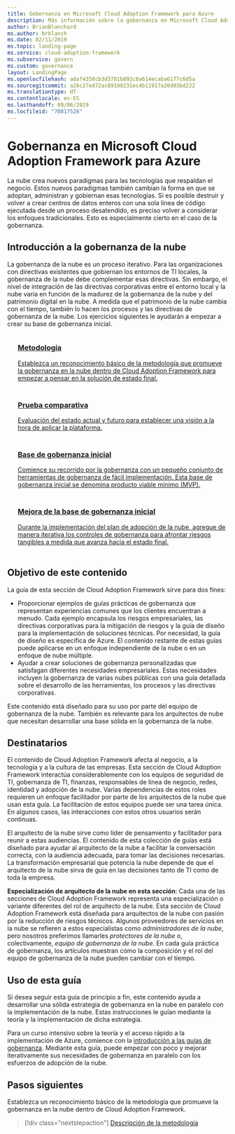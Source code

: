```yaml
---
title: Gobernanza en Microsoft Cloud Adoption Framework para Azure
description: Más información sobre la gobernanza en Microsoft Cloud Adoption Framework para Azure.
author: BrianBlanchard
ms.author: brblanch
ms.date: 02/11/2019
ms.topic: landing-page
ms.service: cloud-adoption-framework
ms.subservice: govern
ms.custom: governance
layout: LandingPage
ms.openlocfilehash: adaf4358cb3d3781b892c8a614ecaba6177c6d5a
ms.sourcegitcommit: a26c27ed72ac89198231ec4b11917a20d03bd222
ms.translationtype: HT
ms.contentlocale: es-ES
ms.lasthandoff: 09/06/2019
ms.locfileid: "70817526"
---
```

# <a name="governance-in-the-microsoft-cloud-adoption-framework-for-azure"></a>Gobernanza en Microsoft Cloud Adoption Framework para Azure

La nube crea nuevos paradigmas para las tecnologías que respaldan el negocio. Estos nuevos paradigmas también cambian la forma en que se adoptan, administran y gobiernan esas tecnologías. Si es posible destruir y volver a crear centros de datos enteros con una sola línea de código ejecutada desde un proceso desatendido, es preciso volver a considerar los enfoques tradicionales. Esto es especialmente cierto en el caso de la gobernanza.

## <a name="get-started-with-cloud-governance"></a>Introducción a la gobernanza de la nube

La gobernanza de la nube es un proceso iterativo. Para las organizaciones con directivas existentes que gobiernan los entornos de TI locales, la gobernanza de la nube debe complementar esas directivas. Sin embargo, el nivel de integración de las directivas corporativas entre el entorno local y la nube varía en función de la madurez de la gobernanza de la nube y del patrimonio digital en la nube. A medida que el patrimonio de la nube cambia con el tiempo, también lo hacen los procesos y las directivas de gobernanza de la nube. Los ejercicios siguientes le ayudarán a empezar a crear su base de gobernanza inicial.

<!-- markdownlint-disable MD033 -->

<ul class="panelContent cardsF">
    <li style="display: flex; flex-direction: column;">
        <a href="./methodology.md">
            <div class="cardSize">
                <div class="cardPadding" style="padding-bottom:10px;">
                    <div class="card" style="padding-bottom:10px;">
                        <div class="cardImageOuter">
                            <div class="cardImage">
                                <img alt="" src="../_images/icons/1.png" data-linktype="external">
                            </div>
                        </div>
                        <div class="cardText" style="padding-left:0px;">
                            <h3>Metodología</h3>
Establezca un reconocimiento básico de la metodología que promueve la gobernanza en la nube dentro de Cloud Adoption Framework para empezar a pensar en la solución de estado final.
                        </div>
                    </div>
                </div>
            </div>
        </a>
    </li>
    <li style="display: flex; flex-direction: column;">
        <a href="./benchmark.md">
            <div class="cardSize">
                <div class="cardPadding" style="padding-bottom:10px;">
                    <div class="card" style="padding-bottom:10px;">
                        <div class="cardImageOuter">
                            <div class="cardImage">
                                <img alt="" src="../_images/icons/2.png" data-linktype="external">
                            </div>
                        </div>
                        <div class="cardText" style="padding-left:0px;">
                            <h3>Prueba comparativa</h3>
Evaluación del estado actual y futuro para establecer una visión a la hora de aplicar la plataforma.
                        </div>
                    </div>
                </div>
            </div>
        </a>
    </li>
    <li style="display: flex; flex-direction: column;">
        <a href="./getting-started.md">
            <div class="cardSize">
                <div class="cardPadding" style="padding-bottom:10px;">
                    <div class="card" style="padding-bottom:10px;">
                        <div class="cardImageOuter">
                            <div class="cardImage">
                                <img alt="" src="../_images/icons/3.png" data-linktype="external">
                            </div>
                        </div>
                        <div class="cardText" style="padding-left:0px;">
                            <h3>Base de gobernanza inicial</h3>
Comience su recorrido por la gobernanza con un pequeño conjunto de herramientas de gobernanza de fácil implementación. Esta base de gobernanza inicial se denomina producto viable mínimo (MVP).
                        </div>
                    </div>
                </div>
            </div>
        </a>
    </li>
    <li style="display: flex; flex-direction: column;">
        <a href="./best-practices.md">
            <div class="cardSize">
                <div class="cardPadding" style="padding-bottom:10px;">
                    <div class="card" style="padding-bottom:10px;">
                        <div class="cardImageOuter">
                            <div class="cardImage">
                                <img alt="" src="../_images/icons/4.png" data-linktype="external">
                            </div>
                        </div>
                        <div class="cardText" style="padding-left:0px;">
                            <h3>Mejora de la base de gobernanza inicial</h3>
Durante la implementación del plan de adopción de la nube, agregue de manera iterativa los controles de gobernanza para afrontar riesgos tangibles a medida que avanza hacia el estado final.
                        </div>
                    </div>
                </div>
            </div>
        </a>
    </li>
</ul>

<!-- markdownlint-enable MD033 -->

## <a name="objective-of-this-content"></a>Objetivo de este contenido

La guía de esta sección de Cloud Adoption Framework sirve para dos fines:

- Proporcionar ejemplos de guías prácticas de gobernanza que representan experiencias comunes que los clientes encuentran a menudo. Cada ejemplo encapsula los riesgos empresariales, las directivas corporativas para la mitigación de riesgos y la guía de diseño para la implementación de soluciones técnicas. Por necesidad, la guía de diseño es específica de Azure. El contenido restante de estas guías puede aplicarse en un enfoque independiente de la nube o en un enfoque de nube múltiple.
- Ayudar a crear soluciones de gobernanza personalizadas que satisfagan diferentes necesidades empresariales. Estas necesidades incluyen la gobernanza de varias nubes públicas con una guía detallada sobre el desarrollo de las herramientas, los procesos y las directivas corporativas.

Este contenido está diseñado para su uso por parte del equipo de gobernanza de la nube. También es relevante para los arquitectos de nube que necesitan desarrollar una base sólida en la gobernanza de la nube.

## <a name="intended-audience"></a>Destinatarios

El contenido de Cloud Adoption Framework afecta al negocio, a la tecnología y a la cultura de las empresas. Esta sección de Cloud Adoption Framework interactúa considerablemente con los equipos de seguridad de TI, gobernanza de TI, finanzas, responsables de línea de negocio, redes, identidad y adopción de la nube. Varias dependencias de estos roles requieren un enfoque facilitador por parte de los arquitectos de la nube que usan esta guía. La facilitación de estos equipos puede ser una tarea única. En algunos casos, las interacciones con estos otros usuarios serán continuas.

El arquitecto de la nube sirve como líder de pensamiento y facilitador para reunir a estas audiencias. El contenido de esta colección de guías está diseñado para ayudar al arquitecto de la nube a facilitar la conversación correcta, con la audiencia adecuada, para tomar las decisiones necesarias. La transformación empresarial que potencia la nube depende de que el arquitecto de la nube sirva de guía en las decisiones tanto de TI como de toda la empresa.

**Especialización de arquitecto de la nube en esta sección**: Cada una de las secciones de Cloud Adoption Framework representa una especialización o variante diferentes del rol de arquitecto de la nube. Esta sección de Cloud Adoption Framework está diseñada para arquitectos de la nube con pasión por la reducción de riesgos técnicos. Algunos proveedores de servicios en la nube se refieren a estos especialistas como *administradores de la nube*, pero nosotros preferimos llamarles *protectores de la nube* o, colectivamente, *equipo de gobernanza de la nube*. En cada guía práctica de gobernanza, los artículos muestran cómo la composición y el rol del equipo de gobernanza de la nube pueden cambiar con el tiempo.

## <a name="use-this-guide"></a>Uso de esta guía

Si desea seguir esta guía de principio a fin, este contenido ayuda a desarrollar una sólida estrategia de gobernanza en la nube en paralelo con la implementación de la nube. Estas instrucciones le guían mediante la teoría y la implementación de dicha estrategia.

Para un curso intensivo sobre la teoría y el acceso rápido a la implementación de Azure, comience con la [introducción a las guías de gobernanza](./journeys/index.md). Mediante esta guía, puede empezar con poco y mejorar iterativamente sus necesidades de gobernanza en paralelo con los esfuerzos de adopción de la nube.

## <a name="next-steps"></a>Pasos siguientes

Establezca un reconocimiento básico de la metodología que promueve la gobernanza en la nube dentro de Cloud Adoption Framework.

> [!div class="nextstepaction"]
> [Descripción de la metodología](./methodology.md)
